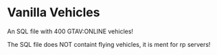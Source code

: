 # Vanilla Vehicles
An SQL file with 400 GTAV:ONLINE vehicles!

The SQL file does NOT containt flying vehicles, it is ment for rp servers!
